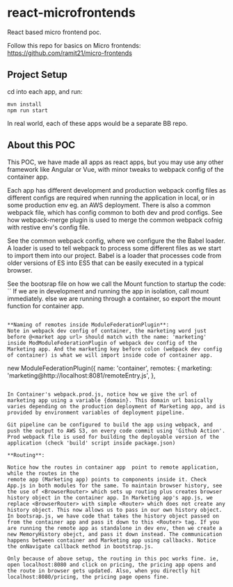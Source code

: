 # react-microfrontends

React based micro frontend poc.

Follow this repo for basics on Micro frontends: https://github.com/ramit21/micro-frontends

## Project Setup

cd into each app, and run:
```
mvn install
npm run start 
```

In real world, each of these apps would be a separate BB repo.

## About this POC

This POC, we have made all apps as react apps, but you may use any other framework like Angular or Vue, with minor tweaks to webpack config of the container app.

Each app has different development and production webpack config files as different configs are required when running the application in local, or in some production env eg. an AWS deployment. There is also a common webpack file, which has config common to both dev and prod configs. See how webpack-merge plugin is used to merge the common webpack cofnig with restive env's config file.

See the common webpack config, where we configure the the Babel loader. A loader is used to tell webpack to process some different files as we start to import them into our project. Babel is a loader that processes code from older versions of ES into ES5 that can be easily executed in a typical browser.

See the bootsrap file on how we call the Mount function to startup the code:
``
If we are in development and running the app in isolation, call mount immediately.
else we are running through a container, so export the mount function for container app.
```

**Naming of remotes inside ModuleFederationPlugin**:
Note in webpack dev config of container, the marketing word just before @<market app url> should match with the name: 'marketing' inside ModModuleFederationPlugin of webpack dev config of the Marketing app. And the marketing key before colon (webpack dev config of container) is what we will import inside code of container app.
```
  new ModuleFederationPlugin({
      name: 'container',
      remotes: {
        marketing: 'marketing@http://localhost:8081/remoteEntry.js',
      },
```

In Container's webpack.prod.js, notice how we give the url of marketing app using a variable {domain}. This domain url basically varies depending on the production deployment of Marketing app, and is provided by environment variables of deployment pipeline.

Git pipeline can be configured to build the app using webpack, and push the output to AWS S3, on every code commit using 'Github Action'. Prod webpack file is used for building the deployable version of the application (check 'build' script inside package.json)

**Routing**:

Notice how the routes in container app  point to remote application, while the routes in the 
remote app (Marketing app) points to components inside it. Check App.js in both modules for the same. To maintain browser history, see the use of <BrowserRouter> which sets up routing plus creates browser history object in the container app. In Marketing app's app.js, we replace <BrowserRouter> with simple <Router> which does not create any history object. This now allows us to pass in our own history object. In bootsrap.js, we have code that takes the history object passed on from the container app and pass it down to this <Router> tag. If you are running the remote app as standalone in dev env, then we create a new MemoryHistory obejct, and pass it down instead. The communication happens between container and Marketing app using callbacks. Notice the onNavigate callback method in bootstrap.js.

Only because of above setup, the routing in this poc works fine. ie, open localhost:8080 and click on pricing, the pricing app opens and the route in browser gets updated. Also, when you directly hit localhost:8080/pricing, the pricing page opens fine.

